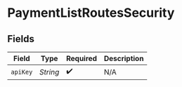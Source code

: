 # PaymentListRoutesSecurity


## Fields

| Field              | Type               | Required           | Description        |
| ------------------ | ------------------ | ------------------ | ------------------ |
| `apiKey`           | *String*           | :heavy_check_mark: | N/A                |